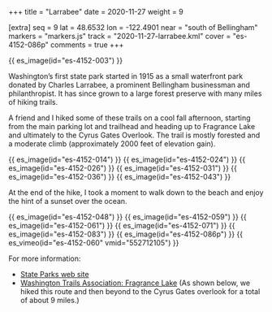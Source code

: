 +++
title = "Larrabee"
date = 2020-11-27
weight = 9

[extra]
seq = 9
lat = 48.6532
lon = -122.4901
near = "south of Bellingham"
markers = "markers.js"
track = "2020-11-27-larrabee.kml"
cover = "es-4152-086p"
comments = true
+++

{{ es_image(id="es-4152-003") }}

Washington’s first state park started in 1915 as a small waterfront park donated by Charles Larrabee, a prominent Bellingham businessman and philanthropist. It has since grown to a large forest preserve with many miles of hiking trails.

<!-- more -->

A friend and I hiked some of these trails on a cool fall afternoon, starting from the main parking lot and trailhead and heading up to Fragrance Lake and ultimately to the Cyrus Gates Overlook. The trail is mostly forested and a moderate climb (approximately 2000 feet of elevation gain).

{{ es_image(id="es-4152-014") }}
{{ es_image(id="es-4152-024") }}
{{ es_image(id="es-4152-026") }}
{{ es_image(id="es-4152-031") }}
{{ es_image(id="es-4152-036") }}
{{ es_image(id="es-4152-043") }}

At the end of the hike, I took a moment to walk down to the beach and enjoy the hint of a sunset over the ocean.

{{ es_image(id="es-4152-048") }}
{{ es_image(id="es-4152-059") }}
{{ es_image(id="es-4152-061") }}
{{ es_image(id="es-4152-071") }}
{{ es_image(id="es-4152-083") }}
{{ es_image(id="es-4152-086p") }}
{{ es_vimeo(id="es-4152-060" vmid="552712105") }}

For more information:

* [State Parks web site](https://parks.state.wa.us/536/Larrabee)
* [Washington Trails Association: Fragrance Lake](https://www.wta.org/go-hiking/hikes/fragrance-lake) (As shown below, we hiked this route and then beyond to the Cyrus Gates overlook for a total of about 9 miles.)
